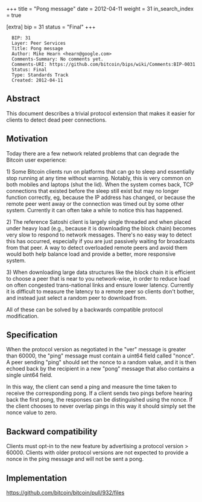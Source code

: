 +++
title = "Pong message"
date = 2012-04-11
weight = 31
in_search_index = true

[extra]
bip = 31
status = "Final"
+++

      BIP: 31
      Layer: Peer Services
      Title: Pong message
      Author: Mike Hearn <hearn@google.com>
      Comments-Summary: No comments yet.
      Comments-URI: https://github.com/bitcoin/bips/wiki/Comments:BIP-0031
      Status: Final
      Type: Standards Track
      Created: 2012-04-11

## Abstract

This document describes a trivial protocol extension that makes it
easier for clients to detect dead peer connections.

## Motivation

Today there are a few network related problems that can degrade the
Bitcoin user experience:

1\) Some Bitcoin clients run on platforms that can go to sleep and
essentially stop running at any time without warning. Notably, this is
very common on both mobiles and laptops (shut the lid). When the system
comes back, TCP connections that existed before the sleep still exist
but may no longer function correctly, eg, because the IP address has
changed, or because the remote peer went away or the connection was
timed out by some other system. Currently it can often take a while to
notice this has happened.

2\) The reference Satoshi client is largely single threaded and when
placed under heavy load (e.g., because it is downloading the block
chain) becomes very slow to respond to network messages. There\'s no
easy way to detect this has occurred, especially if you are just
passively waiting for broadcasts from that peer. A way to detect
overloaded remote peers and avoid them would both help balance load and
provide a better, more responsive system.

3\) When downloading large data structures like the block chain it is
efficient to choose a peer that is near to you network-wise, in order to
reduce load on often congested trans-national links and ensure lower
latency. Currently it is difficult to measure the latency to a remote
peer so clients don\'t bother, and instead just select a random peer to
download from.

All of these can be solved by a backwards compatible protocol
modification.

## Specification

When the protocol version as negotiated in the \"ver\" message is
greater than 60000, the \"ping\" message must contain a uint64 field
called \"nonce\". A peer sending \"ping\" should set the nonce to a
random value, and it is then echoed back by the recipient in a new
\"pong\" message that also contains a single uint64 field.

In this way, the client can send a ping and measure the time taken to
receive the corresponding pong. If a client sends two pings before
hearing back the first pong, the responses can be distinguished using
the nonce. If the client chooses to never overlap pings in this way it
should simply set the nonce value to zero.

## Backward compatibility

Clients must opt-in to the new feature by advertising a protocol version
&gt; 60000. Clients with older protocol versions are not expected to
provide a nonce in the ping message and will not be sent a pong.

## Implementation

<https://github.com/bitcoin/bitcoin/pull/932/files>
